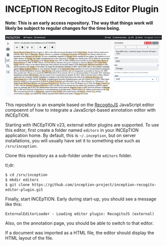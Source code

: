 # INCEpTION RecogitoJS Editor Plugin

**Note: This is an early access repository. The way that things work will likely be subject to regular changes for the time being.** 

![Screenshot](screenshot.png)

This repository is an example based on the [RecogitoJS](https://github.com/recogito/recogito-js) JavaScript editor compoennt of how to integrate a JavaScript-based annotation editor with INCEpTION.

Starting with INCEpTION v23, external editor plugins are supported. To use this editor, first create a folder named `editors` in your INCEpTION application home. By default, this is `~/.inception`, but on server installations, you will usually have set it to something else such as `/srv/inception`.

Clone this repository as a sub-folder under the `editors` folder.

tl;dr: 

```
$ cd /srv/inception
$ mkdir editors
$ git clone https://github.com/inception-project/inception-recogito-editor-plugin.git
```

Finally, start INCEpTION. Early during start-up, you should see a message like this:

```
ExternalEditorLoader - Loading editor plugin: RecogitoJS (external)
```

Also, on the annotation page, you should be able to switch to that editor.

If a document was imported as a HTML file, the editor should display the HTML layout of the file.